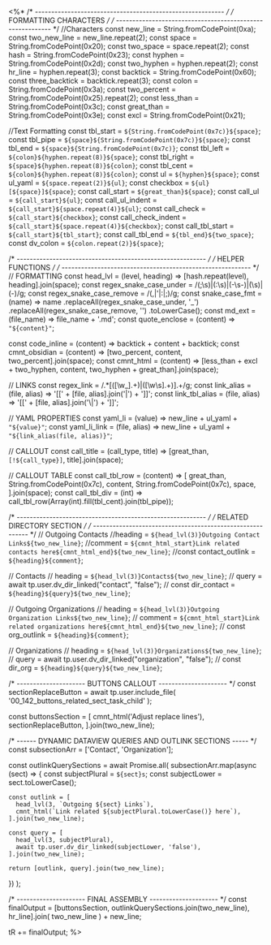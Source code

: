 <%*
/* ---------------------------------------------------------- */
/*                    FORMATTING CHARACTERS                   */
/* ---------------------------------------------------------- */
//Characters
const new_line = String.fromCodePoint(0xa);
const two_new_line = new_line.repeat(2);
const space = String.fromCodePoint(0x20);
const two_space = space.repeat(2);
const hash = String.fromCodePoint(0x23);
const hyphen = String.fromCodePoint(0x2d);
const two_hyphen = hyphen.repeat(2);
const hr_line = hyphen.repeat(3);
const backtick = String.fromCodePoint(0x60);
const three_backtick = backtick.repeat(3);
const colon = String.fromCodePoint(0x3a);
const two_percent = String.fromCodePoint(0x25).repeat(2);
const less_than = String.fromCodePoint(0x3c);
const great_than = String.fromCodePoint(0x3e);
const excl = String.fromCodePoint(0x21);

//Text Formatting
const tbl_start = `${String.fromCodePoint(0x7c)}${space}`;
const tbl_pipe = `${space}${String.fromCodePoint(0x7c)}${space}`;
const tbl_end = `${space}${String.fromCodePoint(0x7c)}`;
const tbl_left = `${colon}${hyphen.repeat(8)}${space}`;
const tbl_right = `${space}${hyphen.repeat(8)}${colon}`;
const tbl_cent = `${colon}${hyphen.repeat(8)}${colon}`;
const ul = `${hyphen}${space}`;
const ul_yaml = `${space.repeat(2)}${ul}`;
const checkbox = `${ul}[${space}]${space}`;
const call_start = `${great_than}${space}`;
const call_ul = `${call_start}${ul}`;
const call_ul_indent = `${call_start}${space.repeat(4)}${ul}`;
const call_check = `${call_start}${checkbox}`;
const call_check_indent = `${call_start}${space.repeat(4)}${checkbox}`;
const call_tbl_start = `${call_start}${tbl_start}`;
const call_tbl_end = `${tbl_end}${two_space}`;
const dv_colon = `${colon.repeat(2)}${space}`;

/* ---------------------------------------------------------- */
/*                      HELPER FUNCTIONS                      */
/* ---------------------------------------------------------- */
// FORMATTING
const head_lvl = (level, heading) => [hash.repeat(level), heading].join(space);
const regex_snake_case_under = /(;\s)|(:\s)|(\-\s\-)|(\s)|(\-)/g;
const regex_snake_case_remove = /(,|'|:|;)/g;
const snake_case_fmt = (name) =>
  name
    .replaceAll(regex_snake_case_under, '_')
    .replaceAll(regex_snake_case_remove, '')
    .toLowerCase();
const md_ext = (file_name) => file_name + '.md';
const quote_enclose = (content) => `"${content}"`;

const code_inline = (content) => backtick + content + backtick;
const cmnt_obsidian = (content) =>
  [two_percent, content, two_percent].join(space);
const cmnt_html = (content) =>
  [less_than + excl + two_hyphen, content, two_hyphen + great_than].join(space);

// LINKS
const regex_link = /.*\[([\w_].+)\|([\w\s].+)\].+/g;
const link_alias = (file, alias) => '[[' + [file, alias].join('|') + ']]';
const link_tbl_alias = (file, alias) => '[[' + [file, alias].join('\\|') + ']]';

// YAML PROPERTIES
const yaml_li = (value) => new_line + ul_yaml + `"${value}"`;
const yaml_li_link = (file, alias) =>
  new_line + ul_yaml + `"${link_alias(file, alias)}"`;

// CALLOUT
const call_title = (call_type, title) =>
  [great_than, `[!${call_type}]`, title].join(space);

// CALLOUT TABLE
const call_tbl_row = (content) =>
  [
    great_than,
    String.fromCodePoint(0x7c),
    content,
    String.fromCodePoint(0x7c),
    space,
  ].join(space);
const call_tbl_div = (int) =>
  call_tbl_row(Array(int).fill(tbl_cent).join(tbl_pipe));

/* ---------------------------------------------------------- */
/*                  RELATED DIRECTORY SECTION                 */
/* ---------------------------------------------------------- */
// Outgoing Contacts
//heading = `${head_lvl(3)}Outgoing Contact Links${two_new_line}`;
//comment = `${cmnt_html_start}Link related contacts here${cmnt_html_end}${two_new_line}`;
//const contact_outlink = `${heading}${comment}`;

// Contacts
// heading = `${head_lvl(3)}Contacts${two_new_line}`;
// query = await tp.user.dv_dir_linked("contact", "false");
// const dir_contact = `${heading}${query}${two_new_line}`;

// Outgoing Organizations
// heading = `${head_lvl(3)}Outgoing Organization Links${two_new_line}`;
// comment = `${cmnt_html_start}Link related organizations here${cmnt_html_end}${two_new_line}`;
// const org_outlink = `${heading}${comment}`;

// Organizations
// heading = `${head_lvl(3)}Organizations${two_new_line}`;
// query = await tp.user.dv_dir_linked("organization", "false");
// const dir_org = `${heading}${query}${two_new_line}`;

/* --------------------- BUTTONS CALLOUT --------------------- */
const sectionReplaceButton = await tp.user.include_file(
  '00_142_buttons_related_sect_task_child'
);

const buttonsSection = [
  cmnt_html('Adjust replace lines'),
  sectionReplaceButton,
].join(two_new_line);

/* ------ DYNAMIC DATAVIEW QUERIES AND OUTLINK SECTIONS ----- */
const subsectionArr = ['Contact', 'Organization'];

const outlinkQuerySections = await Promise.all(
  subsectionArr.map(async (sect) => {
    const subjectPlural = `${sect}s`;
    const subjectLower = sect.toLowerCase();

    const outlink = [
      head_lvl(3, `Outgoing ${sect} Links`),
      cmnt_html(`Link related ${subjectPlural.toLowerCase()} here`),
    ].join(two_new_line);

    const query = [
      head_lvl(3, subjectPlural),
      await tp.user.dv_dir_linked(subjectLower, 'false'),
    ].join(two_new_line);

    return [outlink, query].join(two_new_line);
  })
);

/* --------------------- FINAL ASSEMBLY --------------------- */
const finalOutput =
  [buttonsSection, outlinkQuerySections.join(two_new_line), hr_line].join(
    two_new_line
  ) + new_line;

tR += finalOutput;
%>